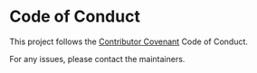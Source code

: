 # Code of Conduct

This project follows the [Contributor Covenant](https://www.contributor-covenant.org/) Code of Conduct.

For any issues, please contact the maintainers.
